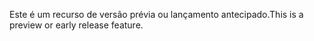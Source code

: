 <span data-ttu-id="eadb1-101">Este é um recurso de versão prévia ou lançamento antecipado.</span><span class="sxs-lookup"><span data-stu-id="eadb1-101">This is a preview or early release feature.</span></span>